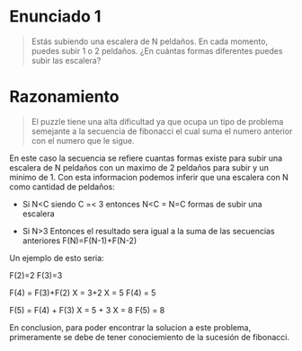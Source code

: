 # Enunciado 1

> Estás subiendo una escalera de N peldaños. En cada momento, puedes subir 1 o 2 peldaños. ¿En cuántas formas diferentes puedes subir las escalera?

# Razonamiento

> El puzzle tiene una alta dificultad ya que ocupa un tipo de problema semejante a la secuencia de fibonacci el cual suma el numero anterior con el numero que le sigue.

En este caso la secuencia se refiere cuantas formas existe para subir una escalera de N peldaños con un maximo de 2 peldaños para subir y un minimo de 1. Con esta informacion podemos inferir que una escalera con N como cantidad de peldaños:

- Si N<C siendo C =< 3 entonces N<C = N=C formas de subir una escalera

- Si N>3 Entonces el resultado sera igual a la suma de las secuencias anteriores F(N)=F(N-1)+F(N-2)

Un ejemplo de esto seria:

F(2)=2
F(3)=3

F(4) = F(3)+F(2)
X = 3+2
X = 5
F(4) = 5

F(5) = F(4) + F(3)
X = 5 + 3
X = 8
F(5) = 8

En conclusion, para poder encontrar la solucion a este problema, primeramente se debe de tener conociemiento de la sucesión de fibonacci.